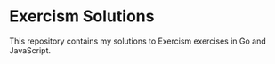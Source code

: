 # Exercism Solutions

This repository contains my solutions to Exercism exercises in Go and JavaScript.